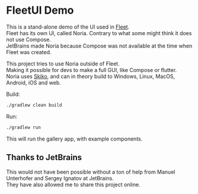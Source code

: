 # FleetUI Demo

This is a stand-alone demo of the UI used in [Fleet](https://www.jetbrains.com/fleet).  
Fleet has its own UI, called Noria. Contrary to what some might think it does not use Compose.  
JetBrains made Noria because Compose was not available at the time when Fleet was created.

This project tries to use Noria outside of Fleet.  
Making it possible for devs to make a full GUI, like Compose or flutter.  
Noria uses [Skiko](https://github.com/JetBrains/skiko), and can in theory build to Windows, Linux, MacOS, Android, iOS
and web.

Build:

```bash
./gradlew clean build
```

Run:

```bash
./gradlew run
```

This will run the gallery app, with example components.

## Thanks to JetBrains

This would not have been possible without a ton of help from Manuel Unterhofer and Sergey Ignatov at JetBrains.  
They have also allowed me to share this project online.
